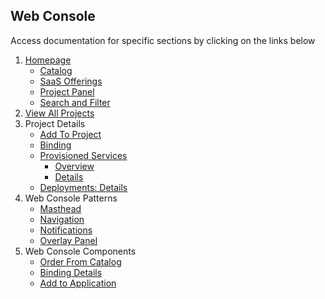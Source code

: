 ## Web Console
Access documentation for specific sections by clicking on the links below

1. [Homepage](http://openshift.github.io/openshift-origin-design/web-console/1-homepage/overview)
	- [Catalog](http://openshift.github.io/openshift-origin-design/web-console/1-homepage/catalog)
	- [SaaS Offerings](http://openshift.github.io/openshift-origin-design/web-console/1-homepage/offerings)
	- [Project Panel](http://openshift.github.io/openshift-origin-design/web-console/1-homepage/project-panel)
	- [Search and Filter](http://openshift.github.io/openshift-origin-design/web-console/1-homepage/search-filter)
1. [View All Projects](http://openshift.github.io/openshift-origin-design/web-console/2-projects-page/overview)
1. Project Details
	- [Add To Project](http://openshift.github.io/openshift-origin-design/web-console/3-project-details/add-to-project)
	- [Binding](http://openshift.github.io/openshift-origin-design/web-console/3-project-details/binding-in-project)
	- [Provisioned Services](http://openshift.github.io/openshift-origin-design/web-console/3-project-details/provisioned-services)
		- [Overview](http://openshift.github.io/openshift-origin-design/web-console/3-project-details/provisioned-services-overview)
		- [Details](http://openshift.github.io/openshift-origin-design/web-console/3-project-details/provisioned-service-details)
	- [Deployments: Details](http://openshift.github.io/openshift-origin-design/web-console/3-project-details/deployment-details)
1. Web Console Patterns
	- [Masthead](http://openshift.github.io/openshift-origin-design/web-console/4-patterns/masthead)
	- [Navigation](http://openshift.github.io/openshift-origin-design/web-console/4-patterns/navigation)
	- [Notifications](http://openshift.github.io/openshift-origin-design/web-console/4-patterns/notifications)
	- [Overlay Panel](http://openshift.github.io/openshift-origin-design/web-console/4-patterns/overlay-panel)
1. Web Console Components
	- [Order From Catalog](http://openshift.github.io/openshift-origin-design/web-console/5-components/order-from-catalog)
	- [Binding Details](http://openshift.github.io/openshift-origin-design/web-console/5-components/binding-details)
	- [Add to Application](http://openshift.github.io/openshift-origin-design/web-console/5-components/add-to-application)
